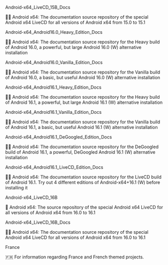 
Android-x64_LiveCD_15B_Docs

🤖️📖️ Android x64: The documentation source repository of the special Android x64 LiveCD for all versions of Android x64 from 15.0 to 15.1

Android-x64_Android16.0_Heavy_Edition_Docs

🤖️📖️ Android x64: The documentation source repository for the Heavy build of Android 16.0, a powerful, but large Android 16.0 (W) alternative installation

Android-x64_Android16.0_Vanilla_Edition_Docs

🤖️📖️ Android x64: The documentation source repository for the Vanilla build of Android 16.0, a basic, but useful Android 16.0 (W) alternative installation

Android-x64_Android16.1_Heavy_Edition_Docs

🤖️📖️ Android x64: The documentation source repository for the Heavy build of Android 16.1, a powerful, but large Android 16.1 (W) alternative installation

Android-x64_Android16.1_Vanilla_Edition_Docs

🤖️📖️ Android x64: The documentation source repository for the Vanilla build of Android 16.1, a basic, but useful Android 16.1 (W) alternative installation

Android-x64_Android16.1_DeGoogled_Edition_Docs

🤖️📖️ Android x64: The documentation source repository for the DeGoogled build of Android 16.1, a powerful, DeGoogled Android 16.1 (W) alternative installation 

Android-x64_Android16.1_LiveCD_Edition_Docs

🤖️📖️ Android x64: The documentation source repository for the LiveCD build of Android 16.1. Try out 4 different editions of Android-x64+16.1 (W) before installing it 

Android-x64_LiveCD_16B

🤖️ Android x64: The source repository of the special Android x64 LiveCD for all versions of Android x64 from 16.0 to 16.1

Android-x64_LiveCD_16B_Docs

🤖️📖️ Android x64: The documentation source repository of the special Android x64 LiveCD for all versions of Android x64 from 16.0 to 16.1

France

🇫🇷️ For information regarding France and French themed projects. 

